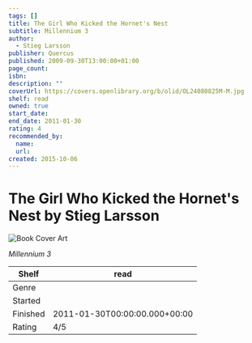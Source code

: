 ```yaml
---
tags: []
title: The Girl Who Kicked the Hornet's Nest
subtitle: Millennium 3
author:
  - Stieg Larsson
publisher: Quercus
published: 2009-09-30T13:00:00+01:00
page_count:
isbn:
description: ""
coverUrl: https://covers.openlibrary.org/b/olid/OL24080825M-M.jpg
shelf: read
owned: true
start_date:
end_date: 2011-01-30
rating: 4
recommended_by:
  name:
  url:
created: 2015-10-06
---
```


# The Girl Who Kicked the Hornet's Nest by Stieg Larsson

![Book Cover Art](https://covers.openlibrary.org/b/olid/OL24080825M-M.jpg)

_Millennium 3_

| Shelf | read |
| --- | --- |
| Genre |  |
| Started |  |
| Finished | 2011-01-30T00:00:00.000+00:00 |
| Rating | 4/5 |

